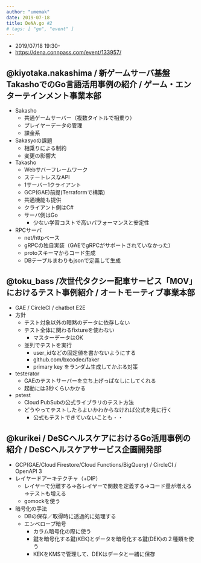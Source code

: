 ```yaml
---
author: "umemak"
date: 2019-07-18
title: DeNA.go #2
# tags: [ "go", "event" ]
---
```


* 2019/07/18 19:30-
* https://dena.connpass.com/event/133957/

## @kiyotaka.nakashima / 新ゲームサーバ基盤TakashoでのGo言語活用事例の紹介 / ゲーム・エンターテインメント事業本部
* Sakasho
  - 共通ゲームサーバー（複数タイトルで相乗り）
  - プレイヤーデータの管理
  - 課金系
* Sakasyoの課題
  - 相乗りによる制約
  - 変更の影響大
* Takasho
  - Webサバーフレームワーク
  - ステートレスなAPI
  - 1サーバー1クライアント
  - GCP(GAE)前提(Terraformで構築)
  - 共通機能も提供
  - クライアント側はC#
  - サーバ側はGo
    - 少ない学習コストで高いパフォーマンスと安定性
* RPCサーバ
  - net/httpベース
  - gRPCの独自実装（GAEでgRPCがサポートされていなかった）
  - protoスキーマからコード生成
  - DBテーブルまわりもjsonで定義して生成

## @toku_bass /次世代タクシー配車サービス「MOV」におけるテスト事例紹介 / オートモーティブ事業本部
* GAE / CircleCI / chatbot E2E
* 方針
  - テスト対象以外の暗黙のデータに依存しない
  - テスト全体に関わるfixtureを使わない
    - マスターデータはOK
  - 並列でテストを実行
    - user_idなどの固定値を書かないようにする
    - github.com/bxcodec/faker
    - primary key をランダム生成してかぶる対策
* testerator
  - GAEのテストサーバーを立ち上げっぱなしにしてくれる
  - 起動には3秒くらいかかる
* pstest
  - Cloud PubSubの公式ライブラリのテスト方法
  - どうやってテストしたらよいかわからなければ公式を見に行く
    - 公式もテストできていないことも・・

## @kurikei / DeSCヘルスケアにおけるGo活用事例の紹介 / DeSCヘルスケアサービス企画開発部
* GCP(GAE/Cloud Firestore/Cloud Functions/BigQuery) / CircleCI / OpenAPI 3
* レイヤードアーキテクチャ（+DIP）
  - レイヤーで分離する→各レイヤーで関数を定義する→コード量が増える→テストも増える
  - gomockを使う
* 暗号化の手法
  - DBの保存／取得時に透過的に処理する
  - エンベロープ暗号
    - カラム暗号化の際に使う
    - 鍵を暗号化する鍵(KEK)とデータを暗号化する鍵(DEK)の２種類を使う
    - KEKをKMSで管理して、DEKはデータと一緒に保存
    
